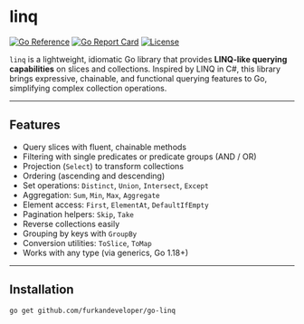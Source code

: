 # linq

[![Go Reference](https://pkg.go.dev/badge/github.com/furkandeveloper/go-linq.svg)](https://pkg.go.dev/github.com/furkandeveloper/go-linq)
[![Go Report Card](https://goreportcard.com/badge/github.com/furkandeveloper/go-linq)](https://goreportcard.com/report/github.com/furkandeveloper/go-linq)
[![License](https://img.shields.io/github/license/furkandeveloper/go-linq)](LICENSE)

`linq` is a lightweight, idiomatic Go library that provides **LINQ-like querying capabilities** on slices and collections. Inspired by LINQ in C#, this library brings expressive, chainable, and functional querying features to Go, simplifying complex collection operations.

---

## Features

- Query slices with fluent, chainable methods
- Filtering with single predicates or predicate groups (AND / OR)
- Projection (`Select`) to transform collections
- Ordering (ascending and descending)
- Set operations: `Distinct`, `Union`, `Intersect`, `Except`
- Aggregation: `Sum`, `Min`, `Max`, `Aggregate`
- Element access: `First`, `ElementAt`, `DefaultIfEmpty`
- Pagination helpers: `Skip`, `Take`
- Reverse collections easily
- Grouping by keys with `GroupBy`
- Conversion utilities: `ToSlice`, `ToMap`
- Works with any type (via generics, Go 1.18+)

---

## Installation

```bash
go get github.com/furkandeveloper/go-linq
